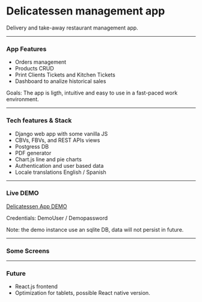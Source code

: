 
# Delicatessen management app

Delivery and take-away restaurant management app.


--------------
### App Features

- Orders management
- Products CRUD
- Print Clients Tickets and Kitchen Tickets
- Dashboard to analize historical sales

Goals: The app is ligth, intuitive and easy to use in a fast-paced work environment.

--------
### Tech features & Stack

- Django web app with some vanilla JS
- CBVs, FBVs, and REST APIs views
- Postgress DB
- PDF generator
- Chart.js line and pie charts
- Authentication and user based data
- Locale translations English / Spanish



--------
### Live DEMO

[Delicatessen App DEMO](https://delicatessen-demo.herokuapp.com/)

Credentials:  DemoUser / Demopassword

Note: the demo instance use an sqlite DB, data will not persist in future.

--------
### Some Screens

--------
### Future
- React.js frontend
- Optimization for tablets, possible React native version.

